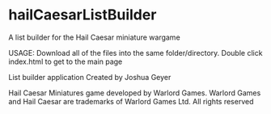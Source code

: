 # hailCaesarListBuilder
A list builder for the Hail Caesar miniature wargame 


USAGE: Download all of the files into the same folder/directory. Double click index.html to get to the main page


List builder application Created by Joshua Geyer

Hail Caesar Miniatures game developed by Warlord Games. Warlord Games and Hail Caesar are trademarks of Warlord Games Ltd. All rights reserved
